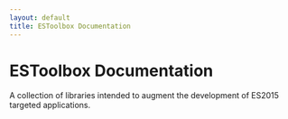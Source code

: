 ```yaml
---
layout: default
title: ESToolbox Documentation
---
```


# ESToolbox Documentation

A collection of libraries intended to augment the development of ES2015 targeted applications.
